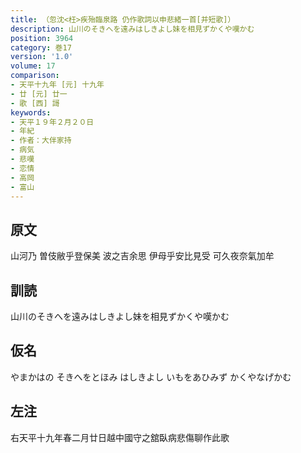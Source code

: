 ```yaml
---
title: （忽沈<枉>疾殆臨泉路 仍作歌詞以申悲緒一首[并短歌]）
description: 山川のそきへを遠みはしきよし妹を相見ずかくや嘆かむ
position: 3964
category: 巻17
version: '1.0'
volume: 17
comparison:
- 天平十九年 [元] 十九年
- 廿 [元] 廿一
- 歌 [西] 謌
keywords:
- 天平１９年２月２０日
- 年紀
- 作者：大伴家持
- 病気
- 悲嘆
- 恋情
- 高岡
- 富山
---
```


## 原文

山河乃 曽伎敝乎登保美 波之吉余思 伊母乎安比見受 可久夜奈氣加牟

## 訓読

山川のそきへを遠みはしきよし妹を相見ずかくや嘆かむ

## 仮名

やまかはの そきへをとほみ はしきよし いもをあひみず かくやなげかむ

## 左注

右天平十九年春二月廿日越中國守之舘臥病悲傷聊作此歌
